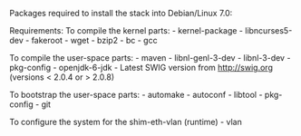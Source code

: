 Packages required to install the stack into Debian/Linux 7.0:

Requirements:
  To compile the kernel parts:
     - kernel-package 
     - libncurses5-dev 
     - fakeroot 
     - wget 
     - bzip2
     - bc
     - gcc

  To compile the user-space parts:
     - maven 
     - libnl-genl-3-dev 
     - libnl-3-dev 
     - pkg-config
     - openjdk-6-jdk
     - Latest SWIG version from http://swig.org (versions < 2.0.4 or > 2.0.8)

  To bootstrap the user-space parts:
     - automake
     - autoconf
     - libtool
     - pkg-config
     - git

  To configure the system for the shim-eth-vlan (runtime)
     - vlan
